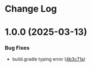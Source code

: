 # Change Log

# 1.0.0 (2025-03-13)


### Bug Fixes

* build.gradle typing error ([4b3c71a](https://github.com/100-hours-a-week/9-team-gudokjohayo-warab-be/commit/4b3c71a6148e41105c54e73ead390c0e60943b44))

